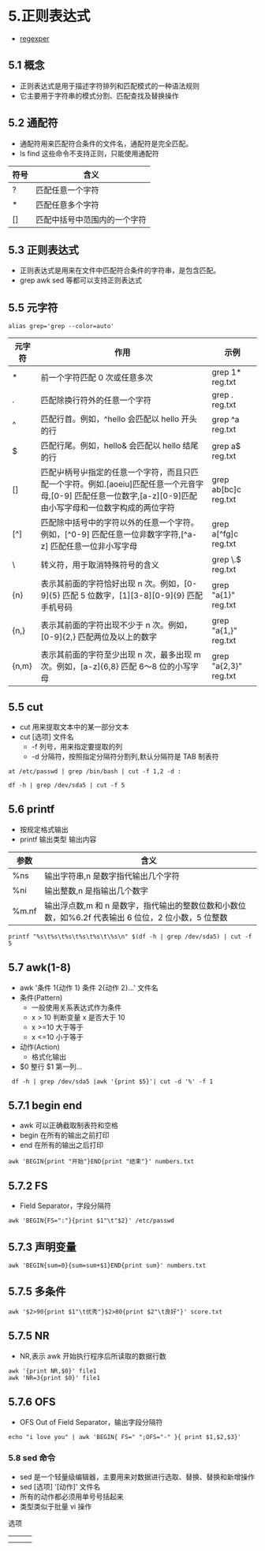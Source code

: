 # 5.正则表达式

- [regexper](https://regexper.com/)

## 5.1 概念

- 正则表达式是用于描述字符排列和匹配模式的一种语法规则
- 它主要用于字符串的模式分割、匹配查找及替换操作

## 5.2 通配符

- 通配符用来匹配符合条件的文件名，通配符是完全匹配。
- ls find 这些命令不支持正则，只能使用通配符

| 符号 | 含义                         |
| ---- | ---------------------------- |
| ?    | 匹配任意一个字符             |
| \*   | 匹配任意多个字符             |
| []   | 匹配中括号中范围内的一个字符 |

## 5.3 正则表达式

- 正则表达式是用来在文件中匹配符合条件的字符串，是包含匹配。
- grep awk sed 等都可以支持正则表达式

## 5.5 元字符

`alias grep='grep --color=auto'`

| 元字符 | 作用                                                                                                                                                         | 示例                  |
| ------ | ------------------------------------------------------------------------------------------------------------------------------------------------------------ | --------------------- |
| \*     | 前一个字符匹配 0 次或任意多次                                                                                                                                | grep 1\* reg.txt      |
| .      | 匹配除换行符外的任意一个字符                                                                                                                                 | grep . reg.txt        |
| ^      | 匹配行首。例如，^hello 会匹配以 hello 开头的行                                                                                                               | grep ^a reg.txt       |
| \$     | 匹配行尾。例如，hello& 会匹配以 hello 结尾的行                                                                                                               | grep a\$ reg.txt      |
| []     | 匹配屮柄号屮指定的任意一个字符，而且只匹配一个字符。例如.[aoeiu]匹配任意一个元音字母,[0-9] 匹配任意一位数字,[a-z][0-9]匹配由小写字母和一位数字构成的两位字符 | grep ab[bc]c reg.txt  |
| [^]    | 匹配除中括号中的字符以外的任意一个字符。例如，[^0-9] 匹配任意一位非数字字符,[^a-z] 匹配任意一位非小写字母                                                    | grep a[^fg]c reg.txt  |
| \\     | 转义符，用于取消特殊符号的含义                                                                                                                               | grep \\.\$ reg.txt    |
| {n}    | 表示其前面的字符恰好出现 n 次。例如，[0-9]{5} 匹配 5 位数字，[1][3-8][0-9]{9} 匹配手机号码                                                                   | grep "a{1}" reg.txt   |
| {n,}   | 表示其前面的字符出现不少于 n 次。例如，[0-9]{2,} 匹配两位及以上的数字                                                                                        | grep "a{1,}" reg.txt  |
| {n,m}  | 表示其前面的字符至少出现 n 次，最多出现 m 次。例如，[a-z]{6,8} 匹配 6〜8 位的小写字母                                                                        | grep "a{2,3}" reg.txt |

## 5.5 cut

- cut 用来提取文本中的某一部分文本
- cut [选项] 文件名
  - -f 列号，用来指定要提取的列
  - -d 分隔符，按照指定分隔符分割列,默认分隔符是 TAB 制表符

```
at /etc/passwd | grep /bin/bash | cut -f 1,2 -d :

df -h | grep /dev/sda5 | cut -f 5
```

## 5.6 printf

- 按规定格式输出
- printf 输出类型 输出内容

| 参数  | 含义                                                                                                |
| ----- | --------------------------------------------------------------------------------------------------- |
| %ns   | 输出字符串,n 是数字指代输出几个字符                                                                 |
| %ni   | 输出整数,n 是指输出几个数字                                                                         |
| %m.nf | 输出浮点数,m 和 n 是数字，指代输出的整数位数和小数位数，如%6.2f 代表输出 6 位位，2 位小数，5 位整数 |

```
printf "%s\t%s\t%s\t%s\t%s\t\%s\n" $(df -h | grep /dev/sda5) | cut -f 5
```

## 5.7 awk(1-8)

- awk '条件 1{动作 1} 条件 2{动作 2}...' 文件名
- 条件(Pattern)
  - 一般使用关系表达式作为条件
  - x > 10 判断变量 x 是否大于 10
  - x >=10 大于等于
  - x <=10 小于等于
- 动作(Action)
  - 格式化输出
- $0 整行 $1 第一列...

```
 df -h | grep /dev/sda5 |awk '{print $5}'| cut -d '%' -f 1
```

## 5.7.1 begin end

- awk 可以正确截取制表符和空格
- begin 在所有的输出之前打印
- end 在所有的输出之后打印

```
awk 'BEGIN{print "开始"}END{print "结束"}' numbers.txt
```

## 5.7.2 FS

- Field Separator，字段分隔符

```
awk 'BEGIN{FS=":"}{print $1"\t"$2}' /etc/passwd
```

## 5.7.3 声明变量

```
awk 'BEGIN{sum=0}{sum=sum+$1}END{print sum}' numbers.txt
```

## 5.7.5 多条件

```
awk '$2>90{print $1"\t优秀"}$2>80{print $2"\t良好"}' score.txt
```

## 5.7.5 NR

- NR,表示 awk 开始执行程序后所读取的数据行数

```
awk '{print NR,$0}' file1
awk 'NR=3{print $0}' file1
```

## 5.7.6 OFS

- OFS Out of Field Separator，输出字段分隔符

```
echo "i love you" | awk 'BEGIN{ FS=" ";OFS="-" }{ print $1,$2,$3}'
```

### 5.8 sed 命令

- sed 是一个轻量级编辑器，主要用来对数据进行选取、替换、替换和新增操作
- sed [选项] '[动作]' 文件名
- 所有的动作都必须用单号号括起来
- 类型类似于批量 vi 操作

选项

||||
|--|--|--|
||||
||||
